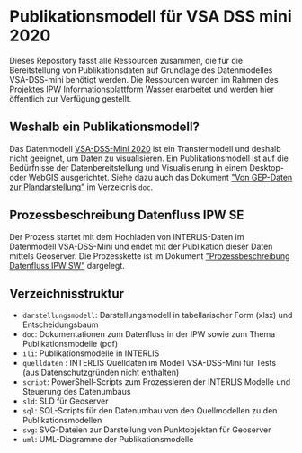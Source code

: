 # Publikationsmodell für VSA DSS mini 2020
Dieses Repository fasst alle Ressourcen zusammen, die für die Bereitstellung von Publikationsdaten auf Grundlage des Datenmodelles VSA-DSS-mini benötigt werden. Die Ressourcen wurden im Rahmen des Projektes [IPW Informationsplattform Wasser](https://www.ipw.sites.be.ch/de/start.html) erarbeitet und werden hier öffentlich zur Verfügung gestellt.

## Weshalb ein Publikationsmodell?
Das Datenmodell [VSA-DSS-Mini 2020](https://vsa.ch/models/2020/VSADSSMINI_2020_2_d_LV95-20210625.ili) ist ein Transfermodell und deshalb nicht geeignet, um Daten zu visualisieren. Ein Publikationsmodell ist auf die Bedürfnisse der Datenbereitstellung und Visualisierung in einem Desktop- oder WebGIS ausgerichtet. Siehe dazu auch das Dokument ["Von GEP-Daten zur Plandarstellung"](doc/von_gep_zu_plan_cc_mflx_20220927.pdf) im Verzeicnis `doc`.

## Prozessbeschreibung Datenfluss IPW SE
Der Prozess startet mit dem Hochladen von INTERLIS-Daten im Datenmodell VSA-DSS-Mini und endet mit der Publikation dieser Daten mittels Geoserver. Die Prozesskette ist im Dokument ["Prozessbeschreibung Datenfluss IPW SW"](doc/Datenfluss%20IPW%20SE%20v1.1.pdf) dargelegt.

## Verzeichnisstruktur
- `darstellungsmodell`: Darstellungsmodell in tabellarischer Form (xlsx) und Entscheidungsbaum
- `doc`: Dokumentationen zum Datenfluss in der IPW sowie zum Thema Publikationsmodelle (pdf)
- `ili`: Publikationsmodelle in INTERLIS
- `quelldaten` : INTERLIS Quelldaten im Modell VSA-DSS-Mini für Tests (aus Datenschutzgründen nicht enthalten)
- `script`: PowerShell-Scripts zum Prozessieren der INTERLIS Modelle und Steuerung des Datenumbaus
- `sld`: SLD für Geoserver
- `sql`: SQL-Scripts für den Datenumbau von den Quellmodellen zu den Publikationsmodellen
- `svg`: SVG-Dateien zur Darstellung von Punktobjekten für Geoserver
- `uml`: UML-Diagramme der Publikationsmodelle
